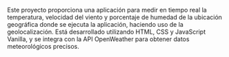 Este proyecto proporciona una aplicación para medir en tiempo real la temperatura, velocidad del viento y porcentaje de humedad de la ubicación geográfica donde se ejecuta la aplicación, haciendo uso de la geolocalización. 
Está desarrollado utilizando HTML, CSS y JavaScript Vanilla, y se integra con la API OpenWeather para obtener datos meteorológicos precisos.

